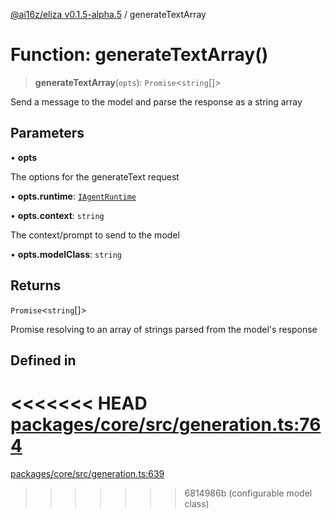 [@ai16z/eliza v0.1.5-alpha.5](../index.md) / generateTextArray

# Function: generateTextArray()

> **generateTextArray**(`opts`): `Promise`\<`string`[]\>

Send a message to the model and parse the response as a string array

## Parameters

• **opts**

The options for the generateText request

• **opts.runtime**: [`IAgentRuntime`](../interfaces/IAgentRuntime.md)

• **opts.context**: `string`

The context/prompt to send to the model

• **opts.modelClass**: `string`

## Returns

`Promise`\<`string`[]\>

Promise resolving to an array of strings parsed from the model's response

## Defined in

<<<<<<< HEAD
[packages/core/src/generation.ts:764](https://github.com/ai16z/eliza/blob/main/packages/core/src/generation.ts#L764)
=======
[packages/core/src/generation.ts:639](https://github.com/ai16z/eliza/blob/main/packages/core/src/generation.ts#L639)
>>>>>>> 6814986b (configurable model class)
